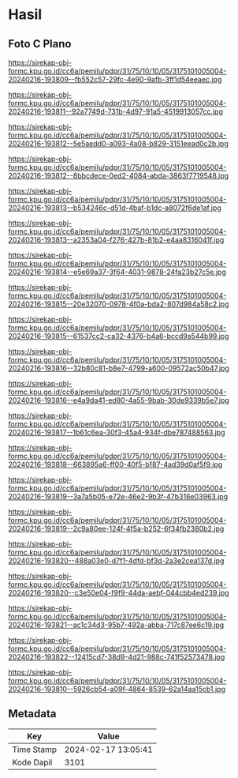 # Hasil

## Foto C Plano

https://sirekap-obj-formc.kpu.go.id/cc6a/pemilu/pdpr/31/75/10/10/05/3175101005004-20240216-193809--fb552c57-29fc-4e90-9afb-3ff1d54eeaec.jpg

https://sirekap-obj-formc.kpu.go.id/cc6a/pemilu/pdpr/31/75/10/10/05/3175101005004-20240216-193811--92a7749d-731b-4d97-91a5-4519913057cc.jpg

https://sirekap-obj-formc.kpu.go.id/cc6a/pemilu/pdpr/31/75/10/10/05/3175101005004-20240216-193812--5e5aedd0-a093-4a08-b829-3151eead0c2b.jpg

https://sirekap-obj-formc.kpu.go.id/cc6a/pemilu/pdpr/31/75/10/10/05/3175101005004-20240216-193812--8bbcdece-0ed2-4084-abda-3863f7719548.jpg

https://sirekap-obj-formc.kpu.go.id/cc6a/pemilu/pdpr/31/75/10/10/05/3175101005004-20240216-193813--b534246c-d51d-4baf-b1dc-a8072f6de1af.jpg

https://sirekap-obj-formc.kpu.go.id/cc6a/pemilu/pdpr/31/75/10/10/05/3175101005004-20240216-193813--a2353a04-f276-427b-81b2-e4aa8316041f.jpg

https://sirekap-obj-formc.kpu.go.id/cc6a/pemilu/pdpr/31/75/10/10/05/3175101005004-20240216-193814--e5e69a37-3f64-4031-9878-24fa23b27c5e.jpg

https://sirekap-obj-formc.kpu.go.id/cc6a/pemilu/pdpr/31/75/10/10/05/3175101005004-20240216-193815--20e32070-0978-4f0a-bda2-807d984a58c2.jpg

https://sirekap-obj-formc.kpu.go.id/cc6a/pemilu/pdpr/31/75/10/10/05/3175101005004-20240216-193815--61537cc2-ca32-4376-b4a6-bccd9a544b99.jpg

https://sirekap-obj-formc.kpu.go.id/cc6a/pemilu/pdpr/31/75/10/10/05/3175101005004-20240216-193816--32b80c81-b8e7-4799-a600-09572ac50b47.jpg

https://sirekap-obj-formc.kpu.go.id/cc6a/pemilu/pdpr/31/75/10/10/05/3175101005004-20240216-193816--e4a9da41-ed80-4a55-9bab-30de9339b5e7.jpg

https://sirekap-obj-formc.kpu.go.id/cc6a/pemilu/pdpr/31/75/10/10/05/3175101005004-20240216-193817--1b61c6ea-30f3-45a4-934f-dbe787488563.jpg

https://sirekap-obj-formc.kpu.go.id/cc6a/pemilu/pdpr/31/75/10/10/05/3175101005004-20240216-193818--663895a6-ff00-40f5-b187-4ad39d0af5f9.jpg

https://sirekap-obj-formc.kpu.go.id/cc6a/pemilu/pdpr/31/75/10/10/05/3175101005004-20240216-193819--3a7a5b05-e72e-46e2-9b3f-47b316e03963.jpg

https://sirekap-obj-formc.kpu.go.id/cc6a/pemilu/pdpr/31/75/10/10/05/3175101005004-20240216-193819--2c9a80ee-124f-4f5a-b252-6f34fb2380b2.jpg

https://sirekap-obj-formc.kpu.go.id/cc6a/pemilu/pdpr/31/75/10/10/05/3175101005004-20240216-193820--488a03e0-d7f1-4dfd-bf3d-2a3e2cea137d.jpg

https://sirekap-obj-formc.kpu.go.id/cc6a/pemilu/pdpr/31/75/10/10/05/3175101005004-20240216-193820--c3e50e04-f9f9-44da-aebf-044cbb4ed239.jpg

https://sirekap-obj-formc.kpu.go.id/cc6a/pemilu/pdpr/31/75/10/10/05/3175101005004-20240216-193821--ac1c34d3-95b7-492a-abba-717c87ee6c19.jpg

https://sirekap-obj-formc.kpu.go.id/cc6a/pemilu/pdpr/31/75/10/10/05/3175101005004-20240216-193822--12415cd7-38d9-4d21-988c-741f52573478.jpg

https://sirekap-obj-formc.kpu.go.id/cc6a/pemilu/pdpr/31/75/10/10/05/3175101005004-20240216-193810--5926cb54-a09f-4864-8539-62a14aa15cb1.jpg


## Metadata

| Key        | Value               |
| ---------- | ------------------- |
| Time Stamp | 2024-02-17 13:05:41 |
| Kode Dapil | 3101                |



